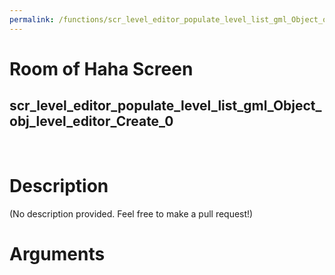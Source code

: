 ```yaml
---
permalink: /functions/scr_level_editor_populate_level_list_gml_Object_obj_level_editor_Create_0
---
```

# Room of Haha Screen  
## scr_level_editor_populate_level_list_gml_Object_obj_level_editor_Create_0  
&nbsp;  
# Description  
(No description provided. Feel free to make a pull request!) 
&nbsp;  
# Arguments



